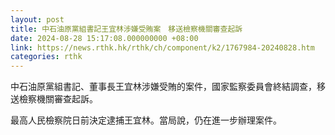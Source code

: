 ```yaml
---
layout: post
title: 中石油原黨組書記王宜林涉嫌受賄案　移送檢察機關審查起訴
date: 2024-08-28 15:17:08.000000000 +08:00
link: https://news.rthk.hk/rthk/ch/component/k2/1767984-20240828.htm
categories: rthk
---
```


中石油原黨組書記、董事長王宜林涉嫌受賄的案件，國家監察委員會終結調查，移送檢察機關審查起訴。

最高人民檢察院日前決定逮捕王宜林。當局說，仍在進一步辦理案件。
